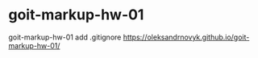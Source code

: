 # goit-markup-hw-01
goit-markup-hw-01
add .gitignore
https://oleksandrnovyk.github.io/goit-markup-hw-01/
